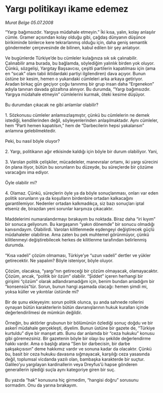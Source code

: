 # Yargı politikayı ikame edemez

*Murat Belge 05.07.2008*

<div class="taraf_structure_2col_1zq">
<div class="margen_n">



 <p>“Yargı bağımsızdır. Yargıya müdahale etmeyin.” İki kısa, yalın, kolay anlaşılır cümle. Gramer açısından kolay olduğu gibi, çağdaş dünyanın düşünce birikiminde binlerce kere tekrarlanmış olduğu için, daha geniş semantik göndermeler çerçevesinde de bilinen, kabul edilen bir şey anlatıyor.<br/>
<br/>
Ve bugünlerde Türkiye’de bu cümleler kulağınıza sık sık çalınabilir. Çalınabilir ama burada, bu bağlamda, söylediğim yalınlık birden yok oluyor. Çünkü, sözgelişi, Yargıtay Başsavcısı, çeşitli partilerin kapatılması için (ama en “sıcak” olanı tabii iktidardaki partiyi ilgilendiren) dava açıyor. Bunun üstüne bir kesim, hemen o yukarıdaki cümleleri arka arkaya getiriyor. Aradan birkaç gün geçiyor çoğu tanınmış bir grup insan daha “Ergenekon” adıyla tanınan davada gözaltına alınıyor. Bu durumda, “Yargı bağımsızdır. Yargıya müdahale etmeyin” cümlelerini kurmak, öteki kesime düşüyor.<br/>
<br/>
Bu durumdan çıkacak ne gibi anlamlar olabilir?<br/>
<br/>
1. Sözkonusu cümleler anlamsızlaşmıştır, çünkü bu cümlelerin ne demek istediği, kendilerinden değil, söyleyenlerinden anlaşılmaktadır. Aynı cümleler, hem “Parti hemen kapatılsın,” hem de “Darbecilerin hepsi yakalansın” anlamına gelebilmektedir.<br/>
<br/>
Peki, bu nasıl böyle oluyor?<br/>
<br/>
2. Yargı, politikanın ağır etkisinde kaldığı için böyle bir durum olabiliyor. Yani,<br/>
<br/>
3. Varolan politik çelişkiler, mücadeleler, manevralar ortamı, iki yargı sürecini ön plana itiyor, bütün bu sorunların bu düzeyde, bu süreçlerde bir çözüme varacağını ima ediyor.<br/>
<br/>
Öyle olabilir mi?<br/>
<br/>
4. Olamaz. Çünkü, süreçlerin öyle ya da böyle sonuçlanması, onları var eden politik sorunların ya da koşulların birdenbire ortadan kalkacağını garantilemiyor. Nedenler ortadan kalkmadıkça, siz bazı sonuçları iptal etseniz de, birazdan yeni sorunlar karşınıza çıkacaktır.<br/>
<br/>
Maddelerimi numaralandırmayı bırakayım bu noktada. Biraz daha “iri kıyım” bir sonuca geliyorum. Bu kargaşanın “yakın dönemde” bir sonucu olmadığı kanısındayım. Olabilirdi. Varolan kilitlenmede eşdengeyi değiştirecek güçlü müdahaleler olabilirse. Ama zaten bu pek muhtemel görünmüyor, çünkü kilitlenmeyi değiştirebilecek herkes de kilitlenme tarafından belirlenmiş durumda.<br/>
<br/>
“Kısa vadeli” çözüm olmaması, Türkiye’ye “uzun vadeli” dertler ve yükler getirecektir. Ne yapalım? Böyle isteniyor, böyle oluyor.<br/>
<br/>
Çözüm, olacaksa, “yargı”nın getireceği bir çözüm olmayacak, olamayacaktır. Çözüm, ancak, “politik bir özüm” olabilir. “Şiddet” içeren herhangi bir girişimi “çözüm” olarak adlandıramadığım için, benim bundan anladığım bir “konsensüs”tür. Sorun, bunun hangi aşamada olacağı: hemen şimdi mi, yoksa küller ve yıkıntılar üstünde mi? <br/>
<br/>
Bir de şunu ekleyeyim: sorun politik olunca, şu anda sahnede rollerini oynayan bütün karakterlerin bütün davranışlarının hukuk kuralları içinde değerlendirilmesi de mümkün değildir.<br/>
<br/>
Örneğin, bu aktörler grubunun bir bölümünün özlediği sonuç doğdu ve bir askerî müdahale gerçekleşti, diyelim. Bunun üstüne bir gazete de, “Türkiye kurtuldu” diye bir manşet attı. Bunu dar anlamda bir “ceza hukuku” konusu gibi göremezsiniz. Bir gazetenin böyle bir olayı bu şekilde değerlendirme hakkı vardır. Ama o başlığı atana “Sen bir darbecisin, bir darbe şakşakçısısın” deme hakkımız vardır ve sonuna kadar da olacaktır. Çünkü bu, basit bir ceza hukuku davasına sığmayacak, karşılığı ceza yasasında değil, toplumsal vicdanda yazılı olan, bambaşka karakterde bir suçtur. Galileo’yu yargılayan kardinallerin veya Dreyfus’ü hapse gönderen generallerin işlediği suçla aynı kategoriye giren bir suç.<br/>
<br/>
Bu yazıda “hak” konusuna hiç girmedim, “hangisi doğru” sorusunu sormadım. Onu da yarına bırakayım. <br/>
</p>

<br/>


<div id="taraf_not">
</div>

</div>


</div>
